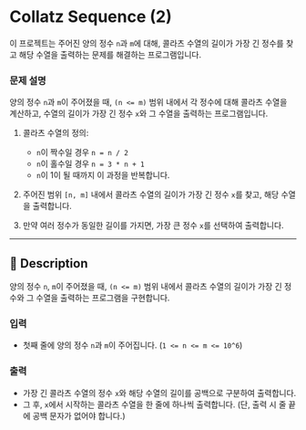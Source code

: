 # Collatz Sequence (2)

이 프로젝트는 주어진 양의 정수 `n`과 `m`에 대해, 콜라츠 수열의 길이가 가장 긴 정수를 찾고 해당 수열을 출력하는 문제를 해결하는 프로그램입니다.

### 문제 설명

양의 정수 `n`과 `m`이 주어졌을 때, `(n <= m)` 범위 내에서 각 정수에 대해 콜라츠 수열을 계산하고, 수열의 길이가 가장 긴 정수 `x`와 그 수열을 출력하는 프로그램입니다.

1. 콜라츠 수열의 정의:
   - `n`이 짝수일 경우 `n = n / 2`
   - `n`이 홀수일 경우 `n = 3 * n + 1`
   - `n`이 1이 될 때까지 이 과정을 반복합니다.

2. 주어진 범위 `[n, m]` 내에서 콜라츠 수열의 길이가 가장 긴 정수 `x`를 찾고, 해당 수열을 출력합니다.
3. 만약 여러 정수가 동일한 길이를 가지면, 가장 큰 정수 `x`를 선택하여 출력합니다.

---

## 📘 Description

양의 정수 `n`, `m`이 주어졌을 때, `(n <= m)` 범위 내에서 콜라츠 수열의 길이가 가장 긴 정수와 그 수열을 출력하는 프로그램을 구현합니다.

### 입력

- 첫째 줄에 양의 정수 `n`과 `m`이 주어집니다. (`1 <= n <= m <= 10^6`)

### 출력

- 가장 긴 콜라츠 수열의 정수 `x`와 해당 수열의 길이를 공백으로 구분하여 출력합니다.
- 그 후, `x`에서 시작하는 콜라츠 수열을 한 줄에 하나씩 출력합니다. (단, 출력 시 줄 끝에 공백 문자가 없어야 합니다.)